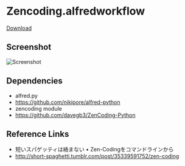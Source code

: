 Zencoding.alfredworkflow
==================================

[Download](https://raw.github.com/ts123/Zencoding.alfredworkflow/master/Zencoding.alfredworkflow)

## Screenshot

![Screenshot](https://raw.github.com/ts123/Zencoding.alfredworkflow/master/img/screen.png)

## Dependencies

- alfred.py
 - https://github.com/nikipore/alfred-python
- zencoding module
 - https://github.com/davegb3/ZenCoding-Python

## Reference Links

- 短いスパゲッティは絡まない • Zen-Codingをコマンドラインから
 - http://short-spaghetti.tumblr.com/post/35339591752/zen-coding

